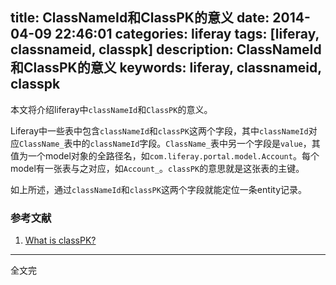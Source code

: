 title: ClassNameId和ClassPK的意义
date: 2014-04-09 22:46:01
categories: liferay
tags: [liferay, classnameid, classpk]
description: ClassNameId和ClassPK的意义
keywords: liferay, classnameid, classpk
---
本文将介绍liferay中`classNameId`和`ClassPK`的意义。

Liferay中一些表中包含`classNameId`和`classPK`这两个字段，其中`classNameId`对应`ClassName_`表中的`classNameId`字段。`ClassName_`表中另一个字段是`value`，其值为一个model对象的全路径名，如`com.liferay.portal.model.Account`。每个model有一张表与之对应，如`Account_`。`classPK`的意思就是这张表的主键。

如上所述，通过`classNameId`和`classPK`这两个字段就能定位一条entity记录。

### 参考文献
1. [What is classPK?](https://www.liferay.com/zh/community/forums/-/message_boards/message/679177)

---
全文完

